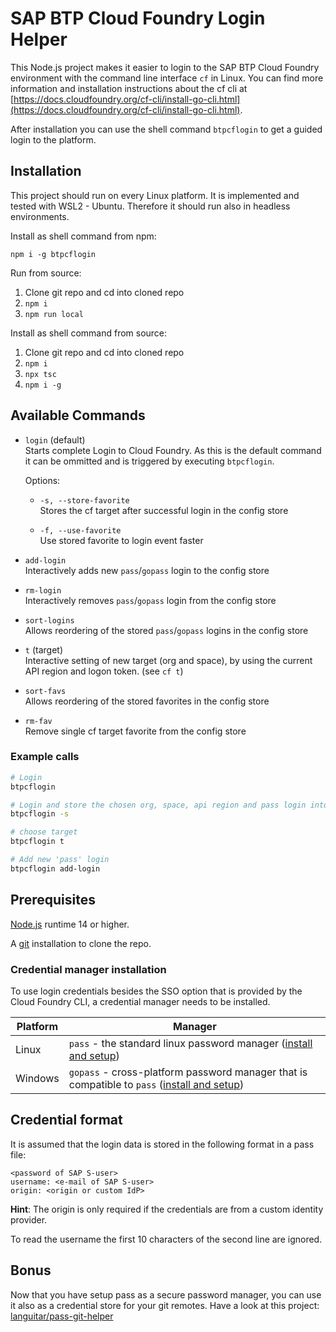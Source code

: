 # SAP BTP Cloud Foundry Login Helper

This Node.js project makes it easier to login to the SAP BTP Cloud Foundry environment with the command line interface `cf` in Linux.
You can find more information and installation instructions about the cf cli at
[https://docs.cloudfoundry.org/cf-cli/install-go-cli.html](https://docs.cloudfoundry.org/cf-cli/install-go-cli.html).

After installation you can use the shell command `btpcflogin` to get a guided login to the platform.

## Installation

This project should run on every Linux platform.
It is implemented and tested with WSL2 - Ubuntu.
Therefore it should run also in headless environments.

Install as shell command from npm:

`npm i -g btpcflogin`

Run from source:

1. Clone git repo and cd into cloned repo
2. `npm i`
3. `npm run local`

Install as shell command from source:

1. Clone git repo and cd into cloned repo
2. `npm i`
3. `npx tsc`
4. `npm i -g`

## Available Commands

- `login` (default)  
  Starts complete Login to Cloud Foundry. As this is the default command it can be ommitted and is triggered by executing `btpcflogin`.

  Options:

  - `-s, --store-favorite`  
    Stores the cf target after successful login in the config store

  - `-f, --use-favorite`  
    Use stored favorite to login event faster

- `add-login`  
  Interactively adds new `pass`/`gopass` login to the config store

- `rm-login`  
  Interactively removes `pass`/`gopass` login from the config store

- `sort-logins`  
  Allows reordering of the stored `pass`/`gopass` logins in the config store

- `t` (target)  
  Interactive setting of new target (org and space), by using the current API region and logon token. (see `cf t`)

- `sort-favs`  
  Allows reordering of the stored favorites in the config store

- `rm-fav`  
  Remove single cf target favorite from the config store
  
### Example calls

```sh
# Login
btpcflogin

# Login and store the chosen org, space, api region and pass login into favorite
btpcflogin -s

# choose target
btpcflogin t

# Add new 'pass' login
btpcflogin add-login
```

## Prerequisites

[Node.js](https://nodejs.org/en/download/package-manager/#nvm) runtime 14 or higher.

A [git](https://git-scm.com/book/en/v2/Getting-Started-Installing-Git) installation to clone the repo.

### Credential manager installation

To use login credentials besides the SSO option that is provided by the Cloud Foundry CLI, a credential manager needs to be installed.

| Platform | Manager                                                                                                               |
| -------- | --------------------------------------------------------------------------------------------------------------------- |
| Linux    | `pass` - the standard linux password manager ([install and setup](https://www.passwordstore.org/))                    |
| Windows  | `gopass` - cross-platform password manager that is compatible to `pass` ([install and setup](https://www.gopass.pw/)) |

## Credential format

It is assumed that the login data is stored in the following format in a pass file:

``` pass
<password of SAP S-user>
username: <e-mail of SAP S-user>
origin: <origin or custom IdP>
```

**Hint**: The origin is only required if the credentials are from a custom identity provider.

To read the username the first 10 characters of the second line are ignored.

## Bonus

Now that you have setup pass as a secure password manager, you can use it also as a credential store for your git remotes.
Have a look at this project: [languitar/pass-git-helper](https://github.com/languitar/pass-git-helper)
